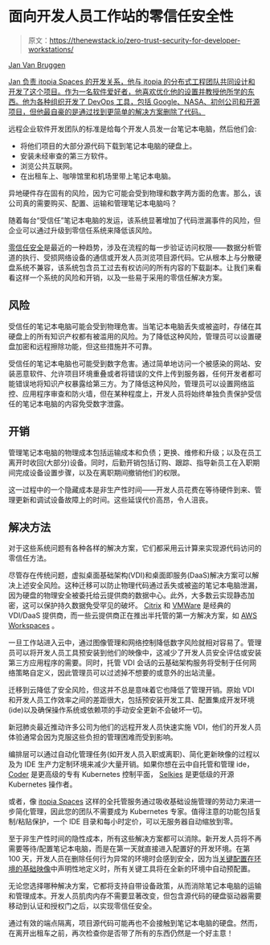 # 面向开发人员工作站的零信任安全性

> 原文：<https://thenewstack.io/zero-trust-security-for-developer-workstations/>

[](https://www.linkedin.com/in/jancvanb)

[Jan Van Bruggen](https://www.linkedin.com/in/jancvanb)

[Jan 负责 itopia Spaces 的开发关系，他与 itopia 的分布式工程团队共同设计和开发了这个项目。作为一名软件爱好者，他喜欢优化他的设置并教授他所学的东西。他为各种组织开发了 DevOps 工具，包括 Google、NASA、初创公司和开源项目，但他最自豪的是通过找到更简单的解决方案删除了代码。](https://www.linkedin.com/in/jancvanb)

[](https://www.linkedin.com/in/jancvanb)[](https://www.linkedin.com/in/jancvanb)

远程企业软件开发团队的标准是给每个开发人员发一台笔记本电脑，然后他们会:

*   将他们项目的大部分源代码下载到笔记本电脑的硬盘上。
*   安装未经审查的第三方软件。
*   浏览公共互联网。
*   在出租车上、咖啡馆里和机场里带上笔记本电脑。

异地硬件存在固有的风险，因为它可能会受到物理和数字两方面的危害。那么，该公司真的需要购买、配置、运输和管理笔记本电脑吗？

随着每台“受信任”笔记本电脑的发运，该系统显著增加了代码泄漏事件的风险，但企业可以通过升级到零信任系统来降低该风险。

[零信任安全](https://thenewstack.io/what-is-zero-trust-security/)是最近的一种趋势，涉及在流程的每一步验证访问权限——数据分析管道的执行、受损网络设备的通信或开发人员浏览项目源代码。它从根本上与分散硬盘系统不兼容，该系统包含员工过去有权访问的所有内容的下载副本。让我们来看看这样一个系统的风险和开销，以及一些易于采用的零信任解决方案。

## 风险

受信任的笔记本电脑可能会受到物理危害。当笔记本电脑丢失或被盗时，存储在其硬盘上的所有知识产权都有被滥用的风险。为了降低这种风险，管理员可以设置硬盘加密和远程擦除功能，但这些措施并不可靠。

受信任的笔记本电脑也可能受到数字危害。通过简单地访问一个被感染的网站、安装恶意软件、允许项目环境重叠或者将错误的文件上传到服务器，任何开发者都可能错误地将知识产权暴露给第三方。为了降低这种风险，管理员可以设置网络监控、应用程序审查和防火墙，但在某种程度上，开发人员将始终单独负责保护受信任的笔记本电脑的内容免受数字泄露。

## 开销

管理笔记本电脑的物理成本包括运输成本和负债；更换、维修和升级；以及在员工离开时收回(大部分)设备。同时，后勤开销包括订购、跟踪、指导新员工在入职期间完成设备设置步骤，以及在离职期间撤销他们的权限。

这一过程中的一个隐藏成本是非生产性时间——开发人员花费在等待硬件到来、管理更新和调试设备故障上的时间。这些延误代价高昂，令人沮丧。

## 解决方法

对于这些系统问题有各种各样的解决方案，它们都采用云计算来实现源代码访问的零信任方法。

尽管存在传统问题，虚拟桌面基础架构(VDI)和桌面即服务(DaaS)解决方案可以解决上述安全风险。这种迁移可以防止物理代码通过丢失或被盗的笔记本电脑泄漏，因为硬盘的物理安全被委托给云提供商的数据中心。此外，大多数云实现静态加密，这可以保护持久数据免受罕见的破坏。 [Citrix](https://www.citrix.com/solutions/vdi-and-daas/) 和 [VMWare](https://www.vmware.com/solutions/vdi-daas.html) 是经典的 VDI/DaaS 提供商，而一些云提供商正在推出半托管的第一方解决方案，如 [AWS Workspaces](https://aws.amazon.com/workspaces) 。

一旦工作站进入云中，通过图像管理和网络控制降低数字风险就相对容易了。管理员可以将开发人员工具预安装到他们的映像中，这减少了开发人员安全评估或安装第三方应用程序的需要。同时，托管 VDI 会话的云基础架构服务将受制于任何网络策略自定义，因此管理员可以过滤掉不想要的或意外的出站流量。

迁移到云降低了安全风险，但这并不总是意味着它也降低了管理开销。原始 VDI 和开发人员工作效率之间的差距很大，包括预安装开发工具、配置集成开发环境(ide)以及确保操作系统或依赖项的手动安全更新不会破坏一切。

新冠肺炎最近推动许多公司为他们的远程开发人员快速实施 VDI，他们的开发人员体验通常会因为克服这些负担的管理困难而受到影响。

编排层可以通过自动化管理任务(如开发人员入职或离职)、简化更新映像的过程以及为 IDE 生产力定制环境来减少大量开销。如果你想在云中自托管和管理 ide， [Coder](https://coder.com/blog/coder-better-vdi-alternative-for-developers) 是更高级的专有 Kubernetes 控制平面， [Selkies](https://github.com/selkies-project) 是更低级的开源 Kubernetes 操作者。

或者，像 [itopia Spaces](https://itopiaspaces.com/) 这样的全托管服务通过吸收基础设施管理的劳动力来进一步简化管理，因此您的团队不需要成为 Kubernetes 专家。值得注意的功能包括复制/粘贴保护，一个 IDE 目录和每小时定价，可以无服务器自动缩放到零。

至于非生产性时间的隐性成本，所有这些解决方案都可以消除。新开发人员将不再需要等待/配置笔记本电脑，而是在第一天就直接进入配置好的开发环境。在第 100 天，开发人员在删除任何行为异常的环境时会感到安全，因为当[关键配置在环境的基础映像](https://thenewstack.io/local-environment-as-code-is-it-possible-yet/)中声明性地定义时，所有关键工具将在全新的环境中自动预配置。

无论您选择哪种解决方案，它都将支持自带设备政策，从而消除笔记本电脑的运输和管理成本。开发人员肌肉内存不需要显著改变，但包含源代码的硬盘驱动器需要移动到认证和授权门之后，以实现零信任安全。

通过有效的端点隔离，项目源代码可能再也不会接触到笔记本电脑的硬盘。然而，在离开出租车之前，再次检查你是否带了所有的东西仍然是一个好主意！

<svg xmlns:xlink="http://www.w3.org/1999/xlink" viewBox="0 0 68 31" version="1.1"><title>Group</title> <desc>Created with Sketch.</desc></svg>